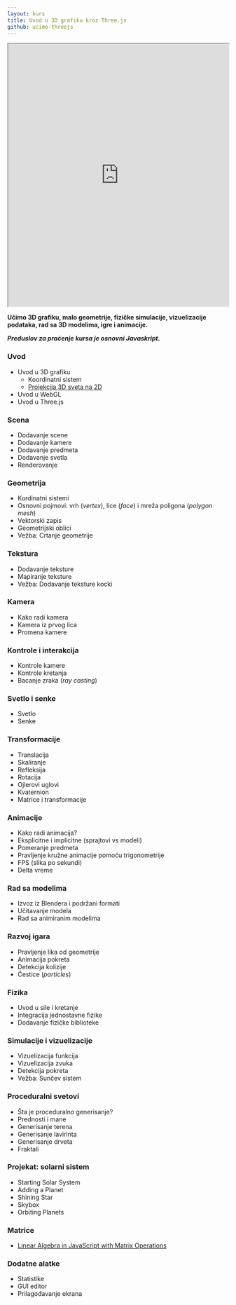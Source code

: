 ```yaml
---
layout: kurs
title: Uvod u 3D grafiku kroz Three.js
github: ucimo-threejs
---
```


<iframe scrolling="no" class="float-left" src="https://skolakoda.org/ucimo-threejs/40-rad-sa-modelima/90-modeli-dae/" width="100%" height="600"></iframe>

**Učimo 3D grafiku, malo geometrije, fizičke simulacije, vizuelizacije podataka, rad sa 3D modelima, igre i animacije.**

***Preduslov za praćenje kursa je osnovni Javaskript.***

<!-- <a href="/prijava?kurs=9" class="btn float-right">Prijavi se</a> -->

### Uvod

- Uvod u 3D grafiku
  - Koordinatni sistem
  - [Projekcija 3D sveta na 2D](https://github.com/skolakoda/ucimo-3d-projekciju)
- Uvod u WebGL
- Uvod u Three.js

### Scena

- Dodavanje scene
- Dodavanje kamere
- Dodavanje predmeta
- Dodavanje svetla
- Renderovanje

### Geometrija

- Kordinatni sistemi
- Osnovni pojmovi: vrh (*vertex*), lice (*face*) i mreža poligona (*polygon mesh*)
- Vektorski zapis
- Geometrijski oblici
- Vežba: Crtanje geometrije

### Tekstura

- Dodavanje teksture
- Mapiranje teksture
- Vežba: Dodavanje teksture kocki

### Kamera

- Kako radi kamera
- Kamera iz prvog lica
- Promena kamere

### Kontrole i interakcija

- Kontrole kamere
- Kontrole kretanja
- Bacanje zraka (*ray casting*)

### Svetlo i senke

- Svetlo
- Senke

### Transformacije

- Translacija
- Skaliranje
- Refleksija
- Rotacija
- Ojlerovi uglovi
- Kvaternion
- Matrice i transformacije

### Animacije

- Kako radi animacija?
- Eksplicitne i implicitne (sprajtovi vs modeli)
- Pomeranje predmeta
- Pravljenje kružne animacije pomoću trigonometrije
- FPS (slika po sekundi)
- Delta vreme

### Rad sa modelima

- Izvoz iz Blendera i podržani formati
- Učitavanje modela
- Rad sa animiranim modelima

### Razvoj igara

- Pravljenje lika od geometrije
- Animacija pokreta
- Detekcija kolizije
- Čestice (*particles*)

### Fizika

- Uvod u sile i kretanje
- Integracija jednostavne fizike
- Dodavanje fizičke biblioteke

### Simulacije i vizuelizacije

- Vizuelizacija funkcija
- Vizuelizacija zvuka
- Detekcija pokreta
- Vežba: Sunčev sistem

### Proceduralni svetovi

- Šta je proceduralno generisanje?
- Prednosti i mane
- Generisanje terena
- Generisanje lavirinta
- Generisanje drveta
- Fraktali

### Projekat: solarni sistem

- Starting Solar System
- Adding a Planet
- Shining Star
- Skybox
- Orbiting Planets

### Matrice

- [Linear Algebra in JavaScript with Matrix Operations](https://www.robinwieruch.de/linear-algebra-matrix-javascript/)

### Dodatne alatke

- Statistike
- GUI editor
- Prilagođavanje ekrana
